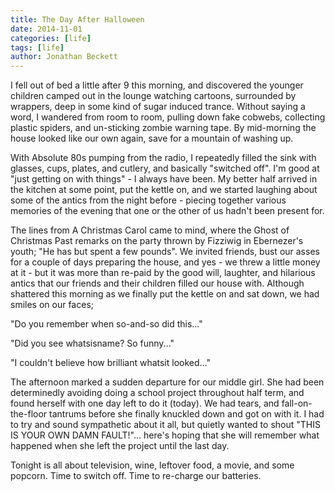 ```yaml
---
title: The Day After Halloween
date: 2014-11-01
categories: [life]
tags: [life]
author: Jonathan Beckett
---
```


I fell out of bed a little after 9 this morning, and discovered the younger children camped out in the lounge watching cartoons, surrounded by wrappers, deep in some kind of sugar induced trance. Without saying a word, I wandered from room to room, pulling down fake cobwebs, collecting plastic spiders, and un-sticking zombie warning tape. By mid-morning the house looked like our own again, save for a mountain of washing up.

With Absolute 80s pumping from the radio, I repeatedly filled the sink with glasses, cups, plates, and cutlery, and basically "switched off". I'm good at "just getting on with things" - I always have been. My better half arrived in the kitchen at some point, put the kettle on, and we started laughing about some of the antics from the night before - piecing together various memories of the evening that one or the other of us hadn't been present for.

The lines from A Christmas Carol came to mind, where the Ghost of Christmas Past remarks on the party thrown by Fizziwig in Ebernezer's youth; "He has but spent a few pounds". We invited friends, bust our asses for a couple of days preparing the house, and yes - we threw a little money at it - but it was more than re-paid by the good will, laughter, and hilarious antics that our friends and their children filled our house with. Although shattered this morning as we finally put the kettle on and sat down, we had smiles on our faces;

"Do you remember when so-and-so did this..."

"Did you see whatsisname? So funny..."

"I couldn't believe how brilliant whatsit looked..."

The afternoon marked a sudden departure for our middle girl. She had been determinedly avoiding doing a school project throughout half term, and found herself with one day left to do it (today). We had tears, and fall-on-the-floor tantrums before she finally knuckled down and got on with it. I had to try and sound sympathetic about it all, but quietly wanted to shout "THIS IS YOUR OWN DAMN FAULT!"... here's hoping that she will remember what happened when she left the project until the last day.

Tonight is all about television, wine, leftover food, a movie, and some popcorn. Time to switch off. Time to re-charge our batteries.